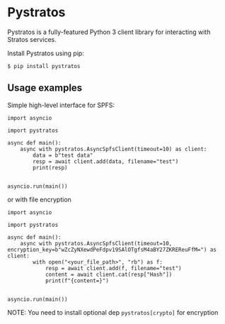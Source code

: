 # Pystratos

Pystratos is a fully-featured Python 3 client library for interacting with Stratos services.

Install Pystratos using pip:

```shell
$ pip install pystratos
```

## Usage examples

Simple high-level interface for SPFS:

```pycon
import asyncio

import pystratos

async def main():
    async with pystratos.AsyncSpfsClient(timeout=10) as client:
        data = b"test data"
        resp = await client.add(data, filename="test")
        print(resp)


asyncio.run(main())
```

or with file encryption

```pycon
import asyncio

import pystratos

async def main():
    async with pystratos.AsyncSpfsClient(timeout=10, encryption_key=b"wZcZyNXewdPeFdpv19SAlOTgfsM4aBY27ZKREReuFfM=") as client:
        with open("<your_file_path>", "rb") as f:
            resp = await client.add(f, filename="test")
            content = await client.cat(resp["Hash"])
            print(f"{content=}")


asyncio.run(main())
```

NOTE: You need to install optional dep `pystratos[crypto]` for encryption
